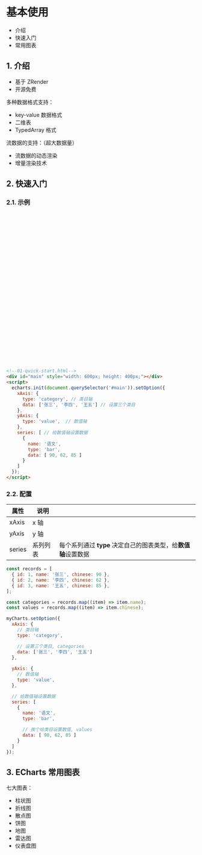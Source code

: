 # 基本使用  

* 介绍
* 快速入门
* 常用图表

## 1. 介绍

* 基于 ZRender
* 开源免费

多种数据格式支持：

* key-value 数据格式
* 二维表
* TypedArray 格式

流数据的支持：（超大数据量）

* 流数据的动态渲染
* 增量渲染技术

## 2. 快速入门

### 2.1. 示例

<div id="main" style="width: 600px; height: 400px;"></div>
<script>
  echarts.init(document.querySelector('#main')).setOption({
    xAxis: {
      type: 'category', // 类目轴
      data: ['张三', '李四', '王五'] // 设置三个类目
    },
    yAxis: {
      type: 'value',  // 数值轴
    },
    series: [ // 给数值轴设置数据
      {
        name: '语文',
        type: 'bar',
        data: [ 90, 62, 85 ]
      }
    ]
  });
</script>

```html
<!--01-quick-start.html-->
<div id="main" style="width: 600px; height: 400px;"></div>
<script>
  echarts.init(document.querySelector('#main')).setOption({
    xAxis: {
      type: 'category', // 类目轴
      data: ['张三', '李四', '王五'] // 设置三个类目
    },
    yAxis: {
      type: 'value',  // 数值轴
    },
    series: [ // 给数值轴设置数据
      {
        name: '语文',
        type: 'bar',
        data: [ 90, 62, 85 ]
      }
    ]
  });
</script>
```

### 2.2. 配置

| 属性     | 说明   |                                |
|--------|------|--------------------------------|
| xAxis  | x 轴  |                                |
| yAxis  | y 轴  |                                |
| series | 系列列表 | 每个系列通过 **type** 决定自己的图表类型，给**数值轴**设置数据 |


```javascript
const records = [
  { id: 1, name: '张三', chinese: 90 },
  { id: 2, name: '李四', chinese: 62 },
  { id: 3, name: '王五', chinese: 85 },
];

const categories = records.map((item) => item.name);
const values = records.map((item) => item.chinese);

myCharts.setOption({
  xAxis: {
    // 类目轴
    type: 'category', 

    // 设置三个类目, categories
    data: ['张三', '李四', '王五'] 
  },
  
  yAxis: {
    // 数值轴
    type: 'value',  
  },

  // 给数值轴设置数据
  series: [ 
    {
      name: '语文',
      type: 'bar',

      // 挨个给类目设置数值, values
      data: [ 90, 62, 85 ] 
    }
  ]
});
```

## 3. ECharts 常用图表

七大图表：

* 柱状图
* 折线图
* 散点图
* 饼图
* 地图
* 雷达图
* 仪表盘图
